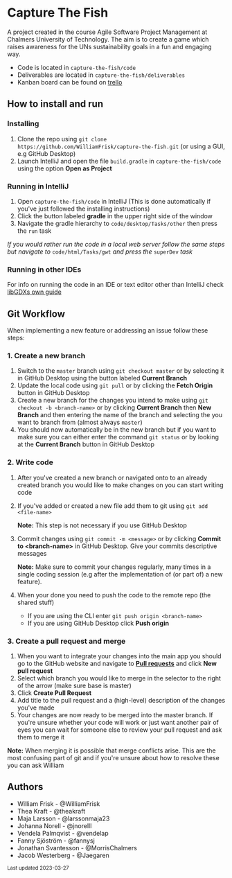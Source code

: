 # Capture The Fish

A project created in the course Agile Software Project Management at Chalmers University of Technology.
The aim is to create a game which raises awareness for the UNs sustainability goals in a fun and engaging way.

- Code is located in `capture-the-fish/code`
- Deliverables are located in `capture-the-fish/deliverables`
- Kanban board can be found on [trello](https://trello.com/b/x1DcQ0eq)

## How to install and run

### Installing

1. Clone the repo using `git clone https://github.com/WilliamFrisk/capture-the-fish.git` (or using a GUI, e.g GitHub Desktop)
2. Launch IntelliJ and open the file `build.gradle` in `capture-the-fish/code` using the option **Open as Project**

### Running in IntelliJ

1. Open `capture-the-fish/code` in IntelliJ (This is done automatically if you've just followed the installing instructions)
2. Click the button labeled **gradle** in the upper right side of the window
3. Navigate the gradle hierarchy to `code/desktop/Tasks/other` then press the `run` task

_If you would rather run the code in a local web server follow the same steps but navigate to_
`code/html/Tasks/gwt` _and press the_ `superDev` _task_

### Running in other IDEs

For info on running the code in an IDE or text editor other than IntelliJ check [libGDXs own guide](https://libgdx.com/wiki/start/import-and-running)

## Git Workflow

When implementing a new feature or addressing an issue follow these steps:

### 1. Create a new branch

1. Switch to the `master` branch using `git checkout master` or by selecting it in GitHub Desktop using the
   button labeled **Current Branch**
2. Update the local code using `git pull` or by clicking the **Fetch Origin** button in GitHub Desktop
3. Create a new branch for the changes you intend to make using `git checkout -b <branch-name>` or by clicking **Current Branch** then
   **New Branch** and then entering the name of the branch and selecting the you want to branch from (almost always `master`)
4. You should now automatically be in the new branch but if you want to make sure you can either enter the command `git status` or
   by looking at the **Current Branch** button in GitHub Desktop

### 2. Write code

1. After you've created a new branch or navigated onto to an already created branch you would like to make changes on you can start writing code
2. If you've added or created a new file add them to git using `git add <file-name>`

   **Note:** This step is not necessary if you use GitHub Desktop

3. Commit changes using `git commit -m <message>` or by clicking **Commit to \<branch-name\>** in GitHub Desktop. Give your commits descriptive messages

   **Note:** Make sure to commit your changes regularly, many times in a single coding session (e.g after the implementation of (or part of) a new
   feature).

4. When your done you need to push the code to the remote repo (the shared stuff)
   - If you are using the CLI enter `git push origin <branch-name>`
   - If you are using GitHub Desktop click **Push origin**

### 3. Create a pull request and merge

1. When you want to integrate your changes into the main app you should go to the GitHub website and navigate to **[Pull requests](https://github.com/WilliamFrisk/capture-the-fish/pulls)**
   and click **New pull request**
2. Select which branch you would like to merge in the selector to the right of the arrow (make sure base is master)
3. Click **Create Pull Request**
4. Add title to the pull request and a (high-level) description of the changes you've made
5. Your changes are now ready to be merged into the master branch. If you're unsure whether your code will work or just want another pair of eyes
   you can wait for someone else to review your pull request and ask them to merge it

**Note:** When merging it is possible that merge conflicts arise. This are the most confusing part of git and if you're unsure about how to
resolve these you can ask William

## Authors

- William Frisk - @WilliamFrisk
- Thea Kraft - @theakraft
- Maja Larsson - @larssonmaja23
- Johanna Norell - @jnorelll
- Vendela Palmqvist - @vendelap
- Fanny Sjöström - @fannysj
- Jonathan Svantesson - @MorrisChalmers
- Jacob Westerberg - @Jaegaren

<sub>Last updated 2023-03-27</sub>

